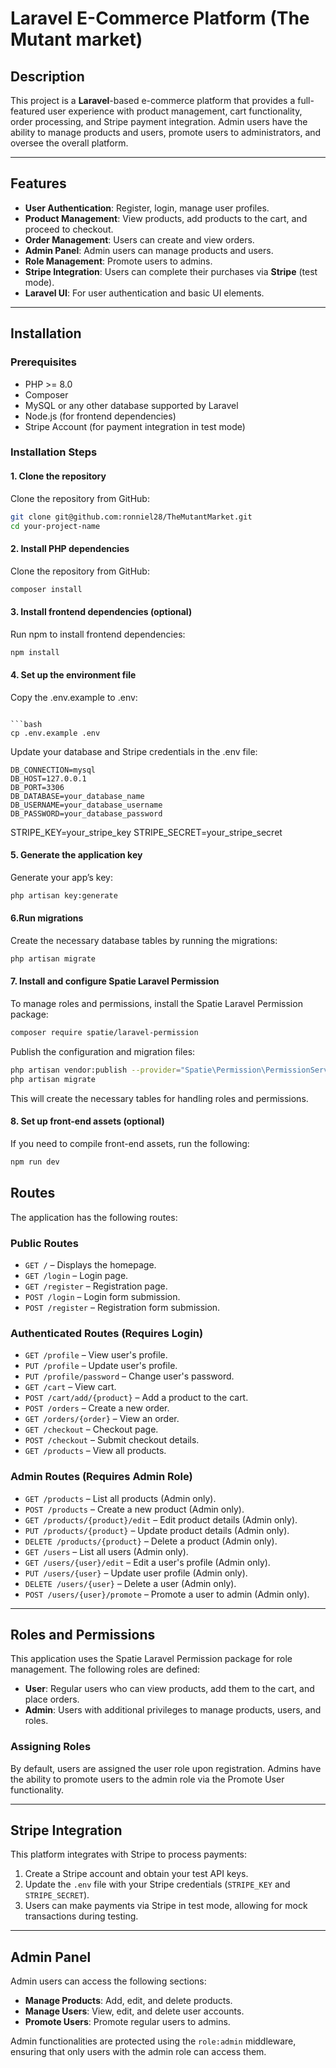# Laravel E-Commerce Platform (The Mutant market)

## Description

This project is a **Laravel**-based e-commerce platform that provides a full-featured user experience with product management, cart functionality, order processing, and Stripe payment integration. Admin users have the ability to manage products and users, promote users to administrators, and oversee the overall platform.

---

## Features

- **User Authentication**: Register, login, manage user profiles.
- **Product Management**: View products, add products to the cart, and proceed to checkout.
- **Order Management**: Users can create and view orders.
- **Admin Panel**: Admin users can manage products and users.
- **Role Management**: Promote users to admins.
- **Stripe Integration**: Users can complete their purchases via **Stripe** (test mode).
- **Laravel UI**: For user authentication and basic UI elements.

---

## Installation

### Prerequisites

- PHP >= 8.0
- Composer
- MySQL or any other database supported by Laravel
- Node.js (for frontend dependencies)
- Stripe Account (for payment integration in test mode)

### Installation Steps

#### 1. Clone the repository

Clone the repository from GitHub:

```bash
git clone git@github.com:ronniel28/TheMutantMarket.git
cd your-project-name
```

#### 2. Install PHP dependencies

Clone the repository from GitHub:

```bash
composer install
```

#### 3. Install frontend dependencies (optional)
Run npm to install frontend dependencies:

```bash
npm install
```

#### 4. Set up the environment file
Copy the .env.example to .env:
```

```bash
cp .env.example .env
```

Update your database and Stripe credentials in the .env file:
 
```env
DB_CONNECTION=mysql
DB_HOST=127.0.0.1
DB_PORT=3306
DB_DATABASE=your_database_name
DB_USERNAME=your_database_username
DB_PASSWORD=your_database_password
```

STRIPE_KEY=your_stripe_key
STRIPE_SECRET=your_stripe_secret

#### 5. Generate the application key
Generate your app’s key:

```bash
php artisan key:generate
```

#### 6.Run migrations
Create the necessary database tables by running the migrations:

```bash
php artisan migrate
```

#### 7. Install and configure Spatie Laravel Permission
To manage roles and permissions, install the Spatie Laravel Permission package:

```bash
composer require spatie/laravel-permission
```

Publish the configuration and migration files:

```bash
php artisan vendor:publish --provider="Spatie\Permission\PermissionServiceProvider"
php artisan migrate

```
This will create the necessary tables for handling roles and permissions.

#### 8. Set up front-end assets (optional)
If you need to compile front-end assets, run the following:

```bash
npm run dev
```
## Routes

The application has the following routes:

### Public Routes
- `GET /` – Displays the homepage.
- `GET /login` – Login page.
- `GET /register` – Registration page.
- `POST /login` – Login form submission.
- `POST /register` – Registration form submission.

### Authenticated Routes (Requires Login)
- `GET /profile` – View user's profile.
- `PUT /profile` – Update user's profile.
- `PUT /profile/password` – Change user's password.
- `GET /cart` – View cart.
- `POST /cart/add/{product}` – Add a product to the cart.
- `POST /orders` – Create a new order.
- `GET /orders/{order}` – View an order.
- `GET /checkout` – Checkout page.
- `POST /checkout` – Submit checkout details.
- `GET /products` – View all products.

### Admin Routes (Requires Admin Role)
- `GET /products` – List all products (Admin only).
- `POST /products` – Create a new product (Admin only).
- `GET /products/{product}/edit` – Edit product details (Admin only).
- `PUT /products/{product}` – Update product details (Admin only).
- `DELETE /products/{product}` – Delete a product (Admin only).
- `GET /users` – List all users (Admin only).
- `GET /users/{user}/edit` – Edit a user's profile (Admin only).
- `PUT /users/{user}` – Update user profile (Admin only).
- `DELETE /users/{user}` – Delete a user (Admin only).
- `POST /users/{user}/promote` – Promote a user to admin (Admin only).

---

## Roles and Permissions

This application uses the Spatie Laravel Permission package for role management. The following roles are defined:

- **User**: Regular users who can view products, add them to the cart, and place orders.
- **Admin**: Users with additional privileges to manage products, users, and roles.

### Assigning Roles
By default, users are assigned the user role upon registration. Admins have the ability to promote users to the admin role via the Promote User functionality.

---

## Stripe Integration

This platform integrates with Stripe to process payments:

1. Create a Stripe account and obtain your test API keys.
2. Update the `.env` file with your Stripe credentials (`STRIPE_KEY` and `STRIPE_SECRET`).
3. Users can make payments via Stripe in test mode, allowing for mock transactions during testing.

---

## Admin Panel

Admin users can access the following sections:

- **Manage Products**: Add, edit, and delete products.
- **Manage Users**: View, edit, and delete user accounts.
- **Promote Users**: Promote regular users to admins.

Admin functionalities are protected using the `role:admin` middleware, ensuring that only users with the admin role can access them.